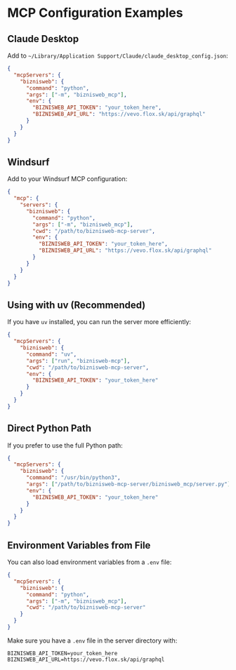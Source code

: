 # MCP Configuration Examples

## Claude Desktop

Add to `~/Library/Application Support/Claude/claude_desktop_config.json`:

```json
{
  "mcpServers": {
    "biznisweb": {
      "command": "python",
      "args": ["-m", "biznisweb_mcp"],
      "env": {
        "BIZNISWEB_API_TOKEN": "your_token_here",
        "BIZNISWEB_API_URL": "https://vevo.flox.sk/api/graphql"
      }
    }
  }
}
```

## Windsurf

Add to your Windsurf MCP configuration:

```json
{
  "mcp": {
    "servers": {
      "biznisweb": {
        "command": "python",
        "args": ["-m", "biznisweb_mcp"],
        "cwd": "/path/to/biznisweb-mcp-server",
        "env": {
          "BIZNISWEB_API_TOKEN": "your_token_here",
          "BIZNISWEB_API_URL": "https://vevo.flox.sk/api/graphql"
        }
      }
    }
  }
}
```

## Using with uv (Recommended)

If you have `uv` installed, you can run the server more efficiently:

```json
{
  "mcpServers": {
    "biznisweb": {
      "command": "uv",
      "args": ["run", "biznisweb-mcp"],
      "cwd": "/path/to/biznisweb-mcp-server",
      "env": {
        "BIZNISWEB_API_TOKEN": "your_token_here"
      }
    }
  }
}
```

## Direct Python Path

If you prefer to use the full Python path:

```json
{
  "mcpServers": {
    "biznisweb": {
      "command": "/usr/bin/python3",
      "args": ["/path/to/biznisweb-mcp-server/biznisweb_mcp/server.py"],
      "env": {
        "BIZNISWEB_API_TOKEN": "your_token_here"
      }
    }
  }
}
```

## Environment Variables from File

You can also load environment variables from a `.env` file:

```json
{
  "mcpServers": {
    "biznisweb": {
      "command": "python",
      "args": ["-m", "biznisweb_mcp"],
      "cwd": "/path/to/biznisweb-mcp-server"
    }
  }
}
```

Make sure you have a `.env` file in the server directory with:
```
BIZNISWEB_API_TOKEN=your_token_here
BIZNISWEB_API_URL=https://vevo.flox.sk/api/graphql
```